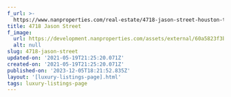 ```yaml
---
f_url: >-
  https://www.nanproperties.com/real-estate/4718-jason-street-houston-tx-77096/38303180/107100383
title: 4718 Jason Street
f_image:
  url: https://development.nanproperties.com/assets/external/60a5823f3bead4099842e25a_img-1.jpeg
  alt: null
slug: 4718-jason-street
updated-on: '2021-05-19T21:25:20.071Z'
created-on: '2021-05-19T21:25:20.071Z'
published-on: '2023-12-05T18:21:52.835Z'
layout: '[luxury-listings-page].html'
tags: luxury-listings-page
---
```




